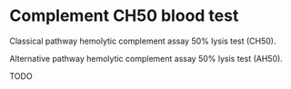 # Complement CH50 blood test

Classical pathway hemolytic complement assay 50% lysis test (CH50).

Alternative pathway hemolytic complement assay 50% lysis test (AH50).

TODO
